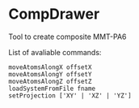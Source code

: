 # CompDrawer
Tool to create composite MMT-PA6

List of avaliable commands:

    moveAtomsAlongX offsetX
    moveAtomsAlongY offsetY
    moveAtomsAlongZ offsetZ
    loadSystemFromFile fname
    setProjection ['XY' | 'XZ' | 'YZ']
